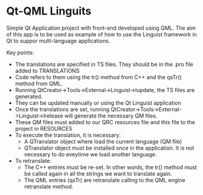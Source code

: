# Qt-QML Linguits

Simple Qt Application project with front-end developed using QML. The aim of this app is to be used as example of how to use the Linguist framework in Qt to suppor multi-language applications.

Key points:

* The translations are specified in TS files. They should be in the .pro file added to TRANSLATIONS
* Code refers to them using the tr() method from C++ and the qsTr() method from QML. 
* Running QtCreator->Tools->External->Linguist->lupdate, the TS files are generated.
* They can be updated manually or using the Qt Linguist application
* Once the translations are set, running QtCreator->Tools->External->Linguist->lrelease will generate the necessary QM files.
* These QM files must added to our QRC resources file and this file to the project in RESOURCES
* To execute the translation, it is necessary:
    * A QTranslator object where load the current language (QM file)
    * QTranslator object must be installed once in the application. It is not necessary to do eveytime we load another language.
* To retranslate:
    * The C++ entries must be re-set. In other words, the tr() method must be called again in all the strings we want to translate again.
    * The QML entries (qsTr) are retranslate calling to the QML engine retranslate method.



